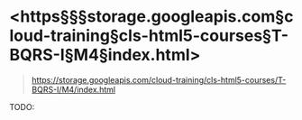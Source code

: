 # <https§§§storage.googleapis.com§cloud-training§cls-html5-courses§T-BQRS-I§M4§index.html>
> <https://storage.googleapis.com/cloud-training/cls-html5-courses/T-BQRS-I/M4/index.html>

TODO: